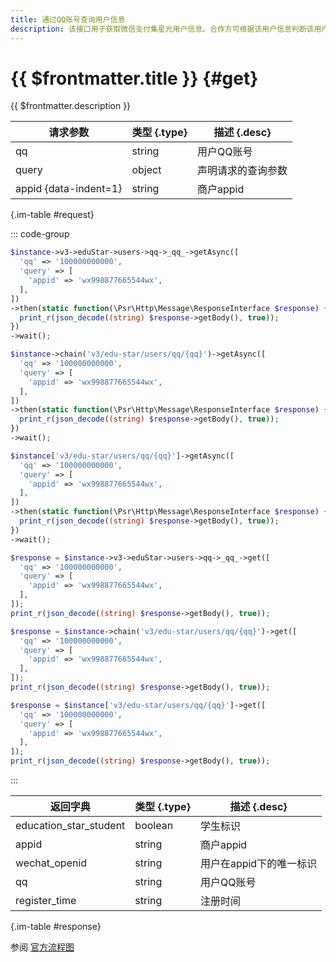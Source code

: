```yaml
---
title: 通过QQ账号查询用户信息
description: 该接口用于获取微信支付集星光用户信息。合作方可根据该用户信息判断该用户是否为学生身份。
---
```


# {{ $frontmatter.title }} {#get}

{{ $frontmatter.description }}

| 请求参数 | 类型 {.type} | 描述 {.desc}
| --- | --- | ---
| qq | string | 用户QQ账号
| query | object | 声明请求的查询参数
| appid {data-indent=1} | string | 商户appid

{.im-table #request}

::: code-group

```php [异步纯链式]
$instance->v3->eduStar->users->qq->_qq_->getAsync([
  'qq' => '100000000000',
  'query' => [
    'appid' => 'wx998877665544wx',
  ],
])
->then(static function(\Psr\Http\Message\ResponseInterface $response) {
  print_r(json_decode((string) $response->getBody(), true));
})
->wait();
```

```php [异步声明式]
$instance->chain('v3/edu-star/users/qq/{qq}')->getAsync([
  'qq' => '100000000000',
  'query' => [
    'appid' => 'wx998877665544wx',
  ],
])
->then(static function(\Psr\Http\Message\ResponseInterface $response) {
  print_r(json_decode((string) $response->getBody(), true));
})
->wait();
```

```php [异步属性式]
$instance['v3/edu-star/users/qq/{qq}']->getAsync([
  'qq' => '100000000000',
  'query' => [
    'appid' => 'wx998877665544wx',
  ],
])
->then(static function(\Psr\Http\Message\ResponseInterface $response) {
  print_r(json_decode((string) $response->getBody(), true));
})
->wait();
```

```php [同步纯链式]
$response = $instance->v3->eduStar->users->qq->_qq_->get([
  'qq' => '100000000000',
  'query' => [
    'appid' => 'wx998877665544wx',
  ],
]);
print_r(json_decode((string) $response->getBody(), true));
```

```php [同步声明式]
$response = $instance->chain('v3/edu-star/users/qq/{qq}')->get([
  'qq' => '100000000000',
  'query' => [
    'appid' => 'wx998877665544wx',
  ],
]);
print_r(json_decode((string) $response->getBody(), true));
```

```php [同步属性式]
$response = $instance['v3/edu-star/users/qq/{qq}']->get([
  'qq' => '100000000000',
  'query' => [
    'appid' => 'wx998877665544wx',
  ],
]);
print_r(json_decode((string) $response->getBody(), true));
```

:::

| 返回字典 | 类型 {.type} | 描述 {.desc}
| --- | --- | ---
| education_star_student | boolean | 学生标识
| appid | string | 商户appid
| wechat_openid | string | 用户在appid下的唯一标识
| qq | string | 用户QQ账号
| register_time | string | 注册时间

{.im-table #response}

参阅 [官方流程图](https://pay.weixin.qq.com/wiki/doc/apiv3/wxpay/assets/img/common/edu/edu-star/chapter2_3.png)
